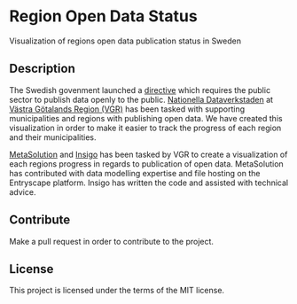 # Region Open Data Status

Visualization of regions open data publication status in Sweden

## Description

The Swedish govenment launched a [directive](https://www.regeringen.se/om-webbplatsen/psi-direktivet/) which requires the public sector to publish data openly to the public. [Nationella Dataverkstaden](https://www.vgregion.se/ov/dataverkstad/) at [Västra Götalands Region (VGR)](https://www.vgregion.se/) has been tasked with supporting municipalities and regions with publishing open data. We have created this visualization in order to make it easier to track the progress of each region and their municipalities. 

[MetaSolution](https://entryscape.com/en/) and [Insigo](https://insigo.se/en/) has been tasked by VGR to create a visualization of each regions progress in regards to publication of open data. MetaSolution has contributed with data modelling expertise and file hosting on the Entryscape platform. Insigo has written the code and assisted with technical advice.

## Contribute

Make a pull request in order to contribute to the project.

## License

This project is licensed under the terms of the MIT license.
